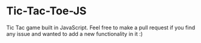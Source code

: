 # Tic-Tac-Toe-JS
Tic Tac game built in JavaScript. Feel free to make a pull request if you find any issue and wanted to add a new functionality in it :)
